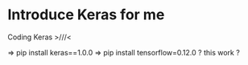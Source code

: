 # Introduce Keras for me

Coding Keras >///&lt;

=> pip install keras==1.0.0
=> pip install tensorflow=0.12.0
 ? this work ? 

